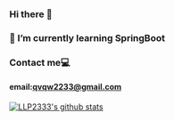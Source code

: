 ### Hi there 👋
### 🌱 I’m currently learning SpringBoot
### Contact me💻
#### email:qvqw2233@gmail.com
[![LLP2333's github stats](https://github-readme-stats.vercel.app/api?username=LLP2333)](https://github.com/anuraghazra/github-readme-stats)



<!--
**LLP2333/LLP2333** is a ✨ _special_ ✨ repository because its `README.md` (this file) appears on your GitHub profile.

Here are some ideas to get you started:

- 🔭 I’m currently working on ...
- 🌱 I’m currently learning ...
- 👯 I’m looking to collaborate on ...
- 🤔 I’m looking for help with ...
- 💬 Ask me about ...
- 📫 How to reach me: ...
- 😄 Pronouns: ...
- ⚡ Fun fact: ...
-->
